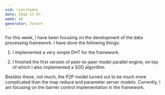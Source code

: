 ```yaml
---
uid: ryanrhymes
date: 2016-11-07
week: 46
generator: furore
---
```


For this week, I have been focusing on the development of the data processing framework. I have done the following things:

1. I implemented a very simple DHT for the framework.

2. I finished the first version of peer-to-peer model parallel engine, on top of which I also implemented a SGD algorithm.

Besides these, not much, the P2P model turned out to be much more complicated than the map reduce and parameter server models. Currently, I am focusing on the barrier control implementation in the framework.

